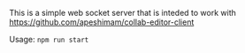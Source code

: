 This is a simple web socket server that is inteded to work with https://github.com/apeshimam/collab-editor-client

Usage: 
```npm run start```
